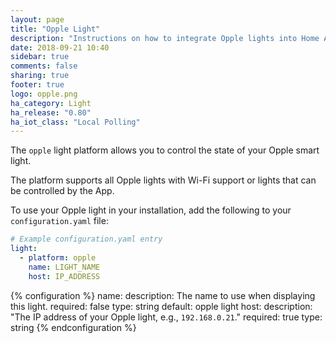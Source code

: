 ```yaml
---
layout: page
title: "Opple Light"
description: "Instructions on how to integrate Opple lights into Home Assistant."
date: 2018-09-21 10:40
sidebar: true
comments: false
sharing: true
footer: true
logo: opple.png
ha_category: Light
ha_release: "0.80"
ha_iot_class: "Local Polling"
---
```



The `opple` light platform allows you to control the state of your Opple smart light.

The platform supports all Opple lights with Wi-Fi support or lights that can be controlled by the App.

To use your Opple light in your installation, add the following to your `configuration.yaml` file:

```yaml
# Example configuration.yaml entry
light:
  - platform: opple
    name: LIGHT_NAME
    host: IP_ADDRESS
```

{% configuration %}
name:
  description: The name to use when displaying this light.
  required: false
  type: string
  default: opple light
host:
  description: "The IP address of your Opple light, e.g., `192.168.0.21`."
  required: true
  type: string
{% endconfiguration %}
